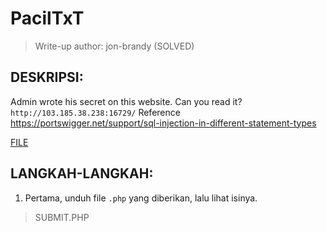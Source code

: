 # PacilTxT

> Write-up author: jon-brandy (SOLVED)

## DESKRIPSI:
Admin wrote his secret on this website. Can you read it?
`http://103.185.38.238:16729/`
Reference https://portswigger.net/support/sql-injection-in-different-statement-types

[FILE]()

## LANGKAH-LANGKAH:
1. Pertama, unduh file `.php` yang diberikan, lalu lihat isinya.

> SUBMIT.PHP

```php

```
